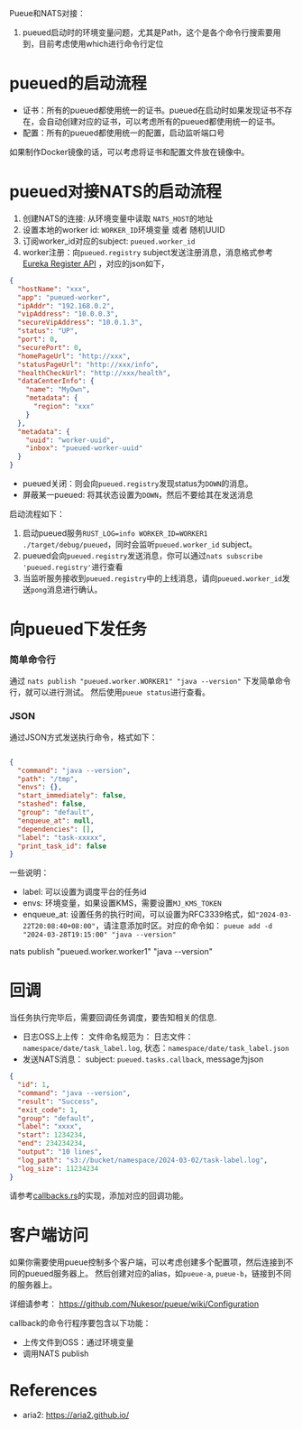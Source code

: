 Pueue和NATS对接：

1. pueued启动时的环境变量问题，尤其是Path，这个是各个命令行搜索要用到，目前考虑使用which进行命令行定位

# pueued的启动流程

* 证书：所有的pueued都使用统一的证书。pueued在启动时如果发现证书不存在，会自动创建对应的证书，可以考虑所有的pueued都使用统一的证书。
* 配置：所有的pueued都使用统一的配置，启动监听端口号

如果制作Docker镜像的话，可以考虑将证书和配置文件放在镜像中。

# pueued对接NATS的启动流程

1. 创建NATS的连接: 从环境变量中读取 `NATS_HOST`的地址
2. 设置本地的worker id: `WORKER_ID`环境变量 或者 随机UUID
3. 订阅worker_id对应的subject: `pueued.worker_id`
4. worker注册：向`pueued.registry`
   subject发送注册消息，消息格式参考[Eureka Register API](https://github.com/Netflix/eureka/wiki/Eureka-REST-operations)
   ，对应的json如下，

```json
{
  "hostName": "xxx",
  "app": "pueued-worker",
  "ipAddr": "192.168.0.2",
  "vipAddress": "10.0.0.3",
  "secureVipAddress": "10.0.1.3",
  "status": "UP",
  "port": 0,
  "securePort": 0,
  "homePageUrl": "http://xxx",
  "statusPageUrl": "http://xxx/info",
  "healthCheckUrl": "http://xxx/health",
  "dataCenterInfo": {
    "name": "MyOwn",
    "metadata": {
      "region": "xxx"
    }
  },
  "metadata": {
    "uuid": "worker-uuid",
    "inbox": "pueued-worker-uuid"
  }
}
```

* pueued关闭：则会向`pueued.registry`发现status为`DOWN`的消息。
* 屏蔽某一pueued: 将其状态设置为`DOWN`，然后不要给其在发送消息

启动流程如下：

1. 启动pueued服务`RUST_LOG=info WORKER_ID=WORKER1 ./target/debug/pueued`，同时会监听`pueued.worker_id` subject。
2. pueued会向`pueued.registry`发送消息，你可以通过`nats subscribe 'pueued.registry'`进行查看
3. 当监听服务接收到`pueued.registry`中的上线消息，请向`pueued.worker_id`发送`pong`消息进行确认。

# 向pueued下发任务

### 简单命令行

通过 `nats publish "pueued.worker.WORKER1" "java --version"` 下发简单命令行，就可以进行测试。 然后使用`pueue status`进行查看。

### JSON

通过JSON方式发送执行命令，格式如下：

```json

{
  "command": "java --version",
  "path": "/tmp",
  "envs": {},
  "start_immediately": false,
  "stashed": false,
  "group": "default",
  "enqueue_at": null,
  "dependencies": [],
  "label": "task-xxxxx",
  "print_task_id": false
}
```

一些说明：

* label: 可以设置为调度平台的任务id
* envs: 环境变量，如果设置KMS，需要设置`MJ_KMS_TOKEN`
* enqueue_at: 设置任务的执行时间，可以设置为RFC3339格式，如`"2024-03-22T20:08:40+08:00"`，请注意添加时区。对应的命令如：
  `pueue add -d "2024-03-28T19:15:00" "java --version"`

nats publish "pueued.worker.worker1" "java --version"

# 回调

当任务执行完毕后，需要回调任务调度，要告知相关的信息.

* 日志OSS上上传： 文件命名规范为： 日志文件：`namespace/date/task_label.log`, 状态：`namespace/date/task_label.json`
* 发送NATS消息： subject: `pueued.tasks.callback`, message为json

```json
{
  "id": 1,
  "command": "java --version",
  "result": "Success",
  "exit_code": 1,
  "group": "default",
  "label": "xxxx",
  "start": 1234234,
  "end": 234234234,
  "output": "10 lines",
  "log_path": "s3://bucket/namespace/2024-03-02/task-label.log",
  "log_size": 11234234
}
```

请参考[callbacks.rs](pueue/src/daemon/callbacks.rs)的实现，添加对应的回调功能。

# 客户端访问

如果你需要使用pueue控制多个客户端，可以考虑创建多个配置项，然后连接到不同的pueued服务器上。
然后创建对应的alias，如`pueue-a`, `pueue-b`，链接到不同的服务器上。

详细请参考： https://github.com/Nukesor/pueue/wiki/Configuration

callback的命令行程序要包含以下功能：

* 上传文件到OSS：通过环境变量
* 调用NATS publish


# References

* aria2: https://aria2.github.io/